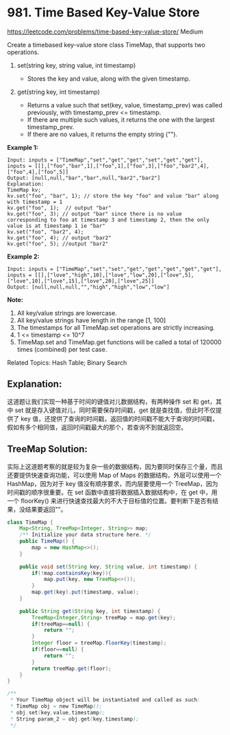 # 981. Time Based Key-Value Store
<https://leetcode.com/problems/time-based-key-value-store/>
Medium

Create a timebased key-value store class TimeMap, that supports two operations.

1. set(string key, string value, int timestamp)
   * Stores the key and value, along with the given timestamp.

2. get(string key, int timestamp)
   * Returns a value such that set(key, value, timestamp_prev) was called previously, with timestamp_prev <= timestamp.
   * If there are multiple such values, it returns the one with the largest timestamp_prev.
   * If there are no values, it returns the empty string ("").
 

**Example 1:**

    Input: inputs = ["TimeMap","set","get","get","set","get","get"], inputs = [[],["foo","bar",1],["foo",1],["foo",3],["foo","bar2",4],["foo",4],["foo",5]]
    Output: [null,null,"bar","bar",null,"bar2","bar2"]
    Explanation:   
    TimeMap kv;   
    kv.set("foo", "bar", 1); // store the key "foo" and value "bar" along with timestamp = 1   
    kv.get("foo", 1);  // output "bar"   
    kv.get("foo", 3); // output "bar" since there is no value corresponding to foo at timestamp 3 and timestamp 2, then the only value is at timestamp 1 ie "bar"   
    kv.set("foo", "bar2", 4);   
    kv.get("foo", 4); // output "bar2"   
    kv.get("foo", 5); //output "bar2"   

**Example 2:**

    Input: inputs = ["TimeMap","set","set","get","get","get","get","get"], inputs = [[],["love","high",10],["love","low",20],["love",5],["love",10],["love",15],["love",20],["love",25]]
    Output: [null,null,null,"","high","high","low","low"]

**Note:**

   1. All key/value strings are lowercase.
   2. All key/value strings have length in the range [1, 100]
   3. The timestamps for all TimeMap.set operations are strictly increasing.
   4. 1 <= timestamp <= 10^7
   5. TimeMap.set and TimeMap.get functions will be called a total of 120000 times (combined) per test case.

Related Topics: Hash Table; Binary Search


## Explanation:

这道题让我们实现一种基于时间的键值对儿数据结构，有两种操作 set 和 get，其中 set 就是存入键值对儿，同时需要保存时间戳，get 就是查找值，但此时不仅提供了 key 值，还提供了查询的时间戳，返回值的时间戳不能大于查询的时间戳，假如有多个相同值，返回时间戳最大的那个，若查询不到就返回空。

## TreeMap Solution:
实际上这道题考察的就是较为复杂一些的数据结构，因为要同时保存三个量，而且还要提供快速查询功能，可以使用 Map of Maps 的数据结构，外层可以使用一个 HashMap，因为对于 key 值没有顺序要求，而内层要使用一个 TreeMap，因为时间戳的顺序很重要。在 set 函数中直接将数据插入数据结构中，在 get 中，用一个 floorKey() 来进行快速查找最大的不大于目标值的位置。要判断下是否有结果，没结果要返回""。
```java
class TimeMap {
    Map<String, TreeMap<Integer, String>> map;
    /** Initialize your data structure here. */
    public TimeMap() {
        map = new HashMap<>();
    }
    
    public void set(String key, String value, int timestamp) {
        if(!map.containsKey(key)){
            map.put(key, new TreeMap<>());
        }
        map.get(key).put(timestamp, value);
    }
    
    public String get(String key, int timestamp) {
        TreeMap<Integer,String> treeMap = map.get(key);
        if(treeMap==null) {
            return "";
        }
        Integer floor = treeMap.floorKey(timestamp);
        if(floor==null) {
            return "";
        }
        return treeMap.get(floor);
    }
}

/**
 * Your TimeMap object will be instantiated and called as such:
 * TimeMap obj = new TimeMap();
 * obj.set(key,value,timestamp);
 * String param_2 = obj.get(key,timestamp);
 */
```